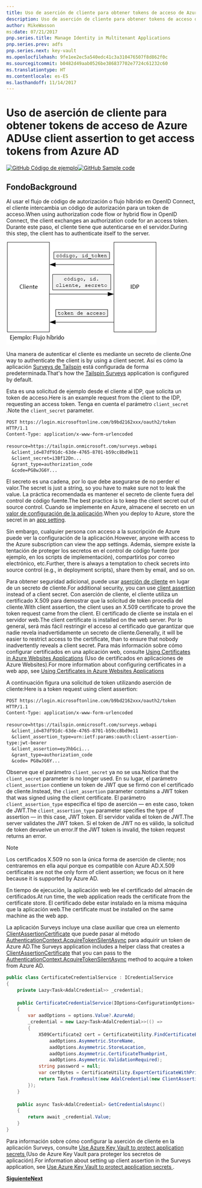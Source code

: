 ```yaml
---
title: Uso de aserción de cliente para obtener tokens de acceso de Azure AD
description: Uso de aserción de cliente para obtener tokens de acceso de Azure AD.
author: MikeWasson
ms:date: 07/21/2017
pnp.series.title: Manage Identity in Multitenant Applications
pnp.series.prev: adfs
pnp.series.next: key-vault
ms.openlocfilehash: 9fe1ee2ec5a540edc41c3a310476507f8d862f0c
ms.sourcegitcommit: b0482d49aab0526be386837702e7724c61232c60
ms.translationtype: HT
ms.contentlocale: es-ES
ms.lasthandoff: 11/14/2017
---
```

# <a name="use-client-assertion-to-get-access-tokens-from-azure-ad"></a><span data-ttu-id="ce9aa-103">Uso de aserción de cliente para obtener tokens de acceso de Azure AD</span><span class="sxs-lookup"><span data-stu-id="ce9aa-103">Use client assertion to get access tokens from Azure AD</span></span>

<span data-ttu-id="ce9aa-104">[![GitHub](../_images/github.png) Código de ejemplo][sample application]</span><span class="sxs-lookup"><span data-stu-id="ce9aa-104">[![GitHub](../_images/github.png) Sample code][sample application]</span></span>

## <a name="background"></a><span data-ttu-id="ce9aa-105">Fondo</span><span class="sxs-lookup"><span data-stu-id="ce9aa-105">Background</span></span>
<span data-ttu-id="ce9aa-106">Al usar el flujo de código de autorización o flujo híbrido en OpenID Connect, el cliente intercambia un código de autorización para un token de acceso.</span><span class="sxs-lookup"><span data-stu-id="ce9aa-106">When using authorization code flow or hybrid flow in OpenID Connect, the client exchanges an authorization code for an access token.</span></span> <span data-ttu-id="ce9aa-107">Durante este paso, el cliente tiene que autenticarse en el servidor.</span><span class="sxs-lookup"><span data-stu-id="ce9aa-107">During this step, the client has to authenticate itself to the server.</span></span>

![Secreto del cliente](./images/client-secret.png)

<span data-ttu-id="ce9aa-109">Una manera de autenticar el cliente es mediante un secreto de cliente.</span><span class="sxs-lookup"><span data-stu-id="ce9aa-109">One way to authenticate the client is by using a client secret.</span></span> <span data-ttu-id="ce9aa-110">Así es cómo la aplicación [Surveys de Tailspin][Surveys] está configurada de forma predeterminada.</span><span class="sxs-lookup"><span data-stu-id="ce9aa-110">That's how the [Tailspin Surveys][Surveys] application is configured by default.</span></span>

<span data-ttu-id="ce9aa-111">Esta es una solicitud de ejemplo desde el cliente al IDP, que solicita un token de acceso.</span><span class="sxs-lookup"><span data-stu-id="ce9aa-111">Here is an example request from the client to the IDP, requesting an access token.</span></span> <span data-ttu-id="ce9aa-112">Tenga en cuenta el parámetro `client_secret` .</span><span class="sxs-lookup"><span data-stu-id="ce9aa-112">Note the `client_secret` parameter.</span></span>

```
POST https://login.microsoftonline.com/b9bd2162xxx/oauth2/token HTTP/1.1
Content-Type: application/x-www-form-urlencoded

resource=https://tailspin.onmicrosoft.com/surveys.webapi
  &client_id=87df91dc-63de-4765-8701-b59cc8bd9e11
  &client_secret=i3Bf12Dn...
  &grant_type=authorization_code
  &code=PG8wJG6Y...
```

<span data-ttu-id="ce9aa-113">El secreto es una cadena, por lo que debe asegurarse de no perder el valor.</span><span class="sxs-lookup"><span data-stu-id="ce9aa-113">The secret is just a string, so you have to make sure not to leak the value.</span></span> <span data-ttu-id="ce9aa-114">La práctica recomendada es mantener el secreto de cliente fuera del control de código fuente.</span><span class="sxs-lookup"><span data-stu-id="ce9aa-114">The best practice is to keep the client secret out of source control.</span></span> <span data-ttu-id="ce9aa-115">Cuando se implemente en Azure, almacene el secreto en un [valor de configuración de la aplicación][configure-web-app].</span><span class="sxs-lookup"><span data-stu-id="ce9aa-115">When you deploy to Azure, store the secret in an [app setting][configure-web-app].</span></span>

<span data-ttu-id="ce9aa-116">Sin embargo, cualquier persona con acceso a la suscripción de Azure puede ver la configuración de la aplicación.</span><span class="sxs-lookup"><span data-stu-id="ce9aa-116">However, anyone with access to the Azure subscription can view the app settings.</span></span> <span data-ttu-id="ce9aa-117">Además, siempre existe la tentación de proteger los secretos en el control de código fuente (por ejemplo, en los scripts de implementación), compartirlos por correo electrónico, etc.</span><span class="sxs-lookup"><span data-stu-id="ce9aa-117">Further, there is always a temptation to check secrets into source control (e.g., in deployment scripts), share them by email, and so on.</span></span>

<span data-ttu-id="ce9aa-118">Para obtener seguridad adicional, puede usar [aserción de cliente] en lugar de un secreto de cliente.</span><span class="sxs-lookup"><span data-stu-id="ce9aa-118">For additional security, you can use [client assertion] instead of a client secret.</span></span> <span data-ttu-id="ce9aa-119">Con aserción de cliente, el cliente utiliza un certificado X.509 para demostrar que la solicitud de token procedía del cliente.</span><span class="sxs-lookup"><span data-stu-id="ce9aa-119">With client assertion, the client uses an X.509 certificate to prove the token request came from the client.</span></span> <span data-ttu-id="ce9aa-120">El certificado de cliente se instala en el servidor web.</span><span class="sxs-lookup"><span data-stu-id="ce9aa-120">The client certificate is installed on the web server.</span></span> <span data-ttu-id="ce9aa-121">Por lo general, será más fácil restringir el acceso al certificado que garantizar que nadie revela inadvertidamente un secreto de cliente.</span><span class="sxs-lookup"><span data-stu-id="ce9aa-121">Generally, it will be easier to restrict access to the certificate, than to ensure that nobody inadvertently reveals a client secret.</span></span> <span data-ttu-id="ce9aa-122">Para más información sobre cómo configurar certificados en una aplicación web, consulte [Using Certificates in Azure Websites Applications][using-certs-in-websites] (Uso de certificados en aplicaciones de Azure Websites).</span><span class="sxs-lookup"><span data-stu-id="ce9aa-122">For more information about configuring certificates in a web app, see [Using Certificates in Azure Websites Applications][using-certs-in-websites]</span></span>

<span data-ttu-id="ce9aa-123">A continuación figura una solicitud de token utilizando aserción de cliente:</span><span class="sxs-lookup"><span data-stu-id="ce9aa-123">Here is a token request using client assertion:</span></span>

```
POST https://login.microsoftonline.com/b9bd2162xxx/oauth2/token HTTP/1.1
Content-Type: application/x-www-form-urlencoded

resource=https://tailspin.onmicrosoft.com/surveys.webapi
  &client_id=87df91dc-63de-4765-8701-b59cc8bd9e11
  &client_assertion_type=urn:ietf:params:oauth:client-assertion-type:jwt-bearer
  &client_assertion=eyJhbGci...
  &grant_type=authorization_code
  &code= PG8wJG6Y...
```

<span data-ttu-id="ce9aa-124">Observe que el parámetro `client_secret` ya no se usa.</span><span class="sxs-lookup"><span data-stu-id="ce9aa-124">Notice that the `client_secret` parameter is no longer used.</span></span> <span data-ttu-id="ce9aa-125">En su lugar, el parámetro `client_assertion` contiene un token de JWT que se firmó con el certificado de cliente.</span><span class="sxs-lookup"><span data-stu-id="ce9aa-125">Instead, the `client_assertion` parameter contains a JWT token that was signed using the client certificate.</span></span> <span data-ttu-id="ce9aa-126">El parámetro `client_assertion_type` especifica el tipo de aserción &mdash; en este caso, token de JWT.</span><span class="sxs-lookup"><span data-stu-id="ce9aa-126">The `client_assertion_type` parameter specifies the type of assertion &mdash; in this case, JWT token.</span></span> <span data-ttu-id="ce9aa-127">El servidor valida el token de JWT.</span><span class="sxs-lookup"><span data-stu-id="ce9aa-127">The server validates the JWT token.</span></span> <span data-ttu-id="ce9aa-128">Si el token de JWT no es válido, la solicitud de token devuelve un error.</span><span class="sxs-lookup"><span data-stu-id="ce9aa-128">If the JWT token is invalid, the token request returns an error.</span></span>

> [!NOTE]
> <span data-ttu-id="ce9aa-129">Los certificados X.509 no son la única forma de aserción de cliente; nos centraremos en ella aquí porque es compatible con Azure AD.</span><span class="sxs-lookup"><span data-stu-id="ce9aa-129">X.509 certificates are not the only form of client assertion; we focus on it here because it is supported by Azure AD.</span></span>
> 
> 

<span data-ttu-id="ce9aa-130">En tiempo de ejecución, la aplicación web lee el certificado del almacén de certificados.</span><span class="sxs-lookup"><span data-stu-id="ce9aa-130">At run time, the web application reads the certificate from the certificate store.</span></span> <span data-ttu-id="ce9aa-131">El certificado debe estar instalado en la misma máquina que la aplicación web.</span><span class="sxs-lookup"><span data-stu-id="ce9aa-131">The certificate must be installed on the same machine as the web app.</span></span>

<span data-ttu-id="ce9aa-132">La aplicación Surveys incluye una clase auxiliar que crea un elemento [ClientAssertionCertificate](/dotnet/api/microsoft.identitymodel.clients.activedirectory.clientassertioncertificate) que puede pasar al método [AuthenticationContext.AcquireTokenSilentAsync](/dotnet/api/microsoft.identitymodel.clients.activedirectory.authenticationcontext.acquiretokensilentasync) para adquirir un token de Azure AD.</span><span class="sxs-lookup"><span data-stu-id="ce9aa-132">The Surveys application includes a helper class that creates a [ClientAssertionCertificate](/dotnet/api/microsoft.identitymodel.clients.activedirectory.clientassertioncertificate) that you can pass to the [AuthenticationContext.AcquireTokenSilentAsync](/dotnet/api/microsoft.identitymodel.clients.activedirectory.authenticationcontext.acquiretokensilentasync) method to acquire a token from Azure AD.</span></span>

```csharp
public class CertificateCredentialService : ICredentialService
{
    private Lazy<Task<AdalCredential>> _credential;

    public CertificateCredentialService(IOptions<ConfigurationOptions> options)
    {
        var aadOptions = options.Value?.AzureAd;
        _credential = new Lazy<Task<AdalCredential>>(() =>
        {
            X509Certificate2 cert = CertificateUtility.FindCertificateByThumbprint(
                aadOptions.Asymmetric.StoreName,
                aadOptions.Asymmetric.StoreLocation,
                aadOptions.Asymmetric.CertificateThumbprint,
                aadOptions.Asymmetric.ValidationRequired);
            string password = null;
            var certBytes = CertificateUtility.ExportCertificateWithPrivateKey(cert, out password);
            return Task.FromResult(new AdalCredential(new ClientAssertionCertificate(aadOptions.ClientId, new X509Certificate2(certBytes, password))));
        });
    }

    public async Task<AdalCredential> GetCredentialsAsync()
    {
        return await _credential.Value;
    }
}
```

<span data-ttu-id="ce9aa-133">Para información sobre cómo configurar la aserción de cliente en la aplicación Surveys, consulte [Use Azure Key Vault to protect application secrets ][key vault] (Uso de Azure Key Vault para proteger los secretos de aplicación).</span><span class="sxs-lookup"><span data-stu-id="ce9aa-133">For information about setting up client assertion in the Surveys application, see [Use Azure Key Vault to protect application secrets ][key vault].</span></span>

<span data-ttu-id="ce9aa-134">[**Siguiente**][key vault]</span><span class="sxs-lookup"><span data-stu-id="ce9aa-134">[**Next**][key vault]</span></span>

<!-- Links -->
[configure-web-app]: /azure/app-service-web/web-sites-configure/
[azure-management-portal]: https://portal.azure.com
[aserción de cliente]: https://tools.ietf.org/html/rfc7521
[client assertion]: https://tools.ietf.org/html/rfc7521
[key vault]: key-vault.md
[Setup-KeyVault]: https://github.com/mspnp/multitenant-saas-guidance/blob/master/scripts/Setup-KeyVault.ps1
[Surveys]: tailspin.md
[using-certs-in-websites]: https://azure.microsoft.com/blog/using-certificates-in-azure-websites-applications/

[sample application]: https://github.com/mspnp/multitenant-saas-guidance
